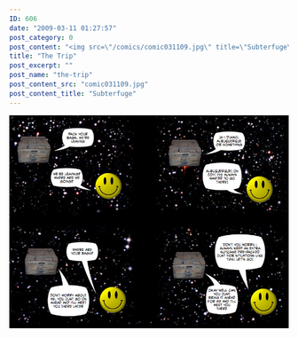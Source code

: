 ```yaml
---
ID: 606
date: "2009-03-11 01:27:57"
post_category: 0
post_content: "<img src=\"/comics/comic031109.jpg\" title=\"Subterfuge\" />"
title: "The Trip"
post_excerpt: ""
post_name: "the-trip"
post_content_src: "comic031109.jpg"
post_content_title: "Subterfuge"
---
```



[![Subterfuge](/comics-hi-res/comic031109.jpg)](/comics-hi-res/comic031109.jpg)
